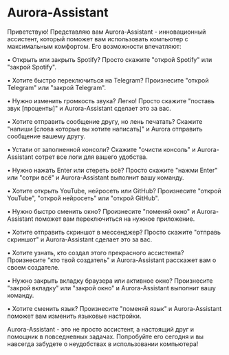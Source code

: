 # Aurora-Assistant
Приветствую! Представляю вам Aurora-Assistant - инновационный ассистент, который поможет вам использовать компьютер с максимальным комфортом. Его возможности впечатляют:

• Открыть или закрыть Spotify? Просто скажите "открой Spotify" или "закрой Spotify".

• Хотите быстро переключиться на Telegram? Произнесите "открой Telegram" или "закрой Telegram".

• Нужно изменить громкость звука? Легко! Просто скажите "поставь звук [проценты]" и Aurora-Assistant сделает это за вас.

• Хотите отправить сообщение другу, но лень печатать? Скажите "напиши [слова которые вы хотите написать]" и Aurora отправить сообщение вашему другу.

• Устали от заполненной консоли? Скажите "очисти консоль" и Aurora-Assistant сотрет все логи для вашего удобства.

• Нужно нажать Enter или стереть всё? Просто скажите "нажми Enter" или "сотри всё" и Aurora-Assistant выполнит вашу команду.

• Хотите открыть YouTube, нейросеть или GitHub? Произнесите "открой YouTube", "открой нейросеть" или "открой GitHub".

• Нужно быстро сменить окно? Произнесите "поменяй окно" и Aurora-Assistant поможет вам переключиться на нужное приложение.

• Хотите отправить скриншот в мессенджер? Просто скажите "отправь скриншот" и Aurora-Assistant сделает это за вас.

• Хотите узнать, кто создал этого прекрасного ассистента? Произнесите "кто твой создатель" и Aurora-Assistant расскажет вам о своем создателе.

• Нужно закрыть вкладку браузера или активное окно? Произнесите "закрой вкладку" или "закрой окно" и Aurora-Assistant выполнит вашу команду.

• Хотите сменить язык? Произнесите "поменяй язык" и Aurora-Assistant поможет вам изменить языковые настройки.


Aurora-Assistant - это не просто ассистент, а настоящий друг и помощник в повседневных задачах. Попробуйте его сегодня и вы навсегда забудете о неудобствах в использовании компьютера!
